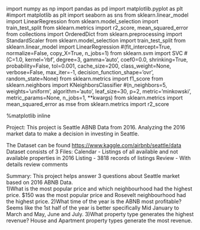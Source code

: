 import numpy as np
import pandas as pd
import matplotlib.pyplot as plt
#import matplotlib as plt
import seaborn as sns
from sklearn.linear_model import LinearRegression
from sklearn.model_selection import train_test_split
from sklearn.metrics import r2_score, mean_squared_error
from collections import OrderedDict
from sklearn.preprocessing import StandardScaler 
from sklearn.model_selection import train_test_split
from sklearn.linear_model import LinearRegression #(fit_intercept=True, normalize=False, copy_X=True, n_jobs=1)
from sklearn.svm import SVC #(C=1.0, kernel=’rbf’, degree=3, gamma=’auto’, coef0=0.0, shrinking=True, probability=False, tol=0.001, cache_size=200, class_weight=None, verbose=False, max_iter=-1, decision_function_shape=’ovr’, random_state=None)
from sklearn.metrics import f1_score
from sklearn.neighbors import KNeighborsClassifier #(n_neighbors=5, weights=’uniform’, algorithm=’auto’, leaf_size=30, p=2, metric=’minkowski’, metric_params=None, n_jobs=1, **kwargs)
from sklearn.metrics import mean_squared_error as mse
from sklearn.metrics import r2_score

%matplotlib inline

Project: This project is Seattle ABNB Data from 2016.  Analyzing the 2016 market data to make a decision in investing in Seattle.

The Dataset can be found https://www.kaggle.com/airbnb/seattle/data
Dataset consists of 3 Files:
Calendar - Listings of all available and not available properties in 2016
Listing - 3818 records of listings
Review - With details review comments 

Summary:
This project helps answer 3 questions about Seattle market based on 2016 ABNB Data.  
1)What is the most popular price and which neighbourhood had the highest price. $150 was the most popular price and Rosevelt neighbourhood had the highest price.
2)What time of the year is the ABNB most profitable? Seems like the 1st half of the year is better specifically Mid January to March and May, June and July.
3)What property type generates the highest revenue?  House and Apartment property types generate the most revenue.


